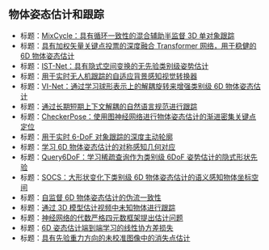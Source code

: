 ## 物体姿态估计和跟踪

- 标题：[MixCycle：具有循环一致性的混合辅助半监督 3D 单对象跟踪](https://arxiv.org/abs/2303.09219)
- 标题：[具有加权矢量关键点投票的深度融合 Transformer 网络，用于稳健的 6D 物体姿态估计](https://arxiv.org/abs/2308.05438)
- 标题：[IST-Net：具有隐式空间变换的无先验类别级姿势估计](https://arxiv.org/abs/2303.13479)
- 标题：[用于实时无人机跟踪的自适应背景感知视觉转换器](https://openaccess.thecvf.com/content/ICCV2023/papers/Li_Adaptive_and_Background-Aware_Vision_Transformer_for_Real-Time_UAV_Tracking_ICCV_2023_paper.pdf)
- 标题：[VI-Net：通过学习球形表示上的解耦旋转来增强类别级 6D 物体姿态估计](https://arxiv.org/abs/2308.09916)
- 标题：[通过长期短期上下文解耦的自然语言规范进行跟踪](https://openaccess.thecvf.com/content/ICCV2023/papers/Ma_Tracking_by_Natural_Language_Specification_with_Long_Short-term_Context_Decoupling_ICCV_2023_paper.pdf)	
- 标题：[CheckerPose：使用图神经网络进行物体姿态估计的渐进密集关键点定位](https://arxiv.org/abs/2303.16874)
- 标题：[用于实时 6-DoF 对象跟踪的深度主动轮廓](https://openaccess.thecvf.com/content/ICCV2023/papers/Wang_Deep_Active_Contours_for_Real-time_6-DoF_Object_Tracking_ICCV_2023_paper.pdf)
- 标题：[学习 6D 物体姿态估计的对称感知几何对应](https://openaccess.thecvf.com/content/ICCV2023/papers/Zhao_Learning_Symmetry-Aware_Geometry_Correspondences_for_6D_Object_Pose_Estimation_ICCV_2023_paper.pdf)
- 标题：[Query6DoF：学习稀疏查询作为类别级 6DoF 姿势估计的隐式形状先验](https://openaccess.thecvf.com/content/ICCV2023/papers/Wang_Query6DoF_Learning_Sparse_Queries_as_Implicit_Shape_Prior_for_Category-Level_ICCV_2023_paper.pdf)
- 标题：[SOCS：大形状变化下类别级 6D 物体姿态估计的语义感知物体坐标空间](https://camo.githubusercontent.com/dc067e934a6ca622327fa262aeac912d04853cc3044f0d710adfba80afb49fca/68747470733a2f2f696d672e736869656c64732e696f2f62616467652f61725869762d323330332e31303334362d6233316231622e737667)
- 标题：[自监督 6D 物体姿态估计的伪流一致性](https://arxiv.org/abs/2308.10016)
- 标题：[通过 3D 模型估计视频中未知物体进行跟踪](https://arxiv.org/abs/2304.06419)
- 标题：[神经网络的代数严格四元数框架提出估计问题](https://openaccess.thecvf.com/content/ICCV2023/papers/Lin_Algebraically_Rigorous_Quaternion_Framework_for_the_Neural_Network_Pose_Estimation_ICCV_2023_paper.pdf)
- 标题：[6D 姿态估计端到端学习的线性协方差损失](https://arxiv.org/abs/2303.11516)
- 标题：[具有先验重力方向的未校准图像中的消失点估计](https://arxiv.org/abs/2308.10694)

